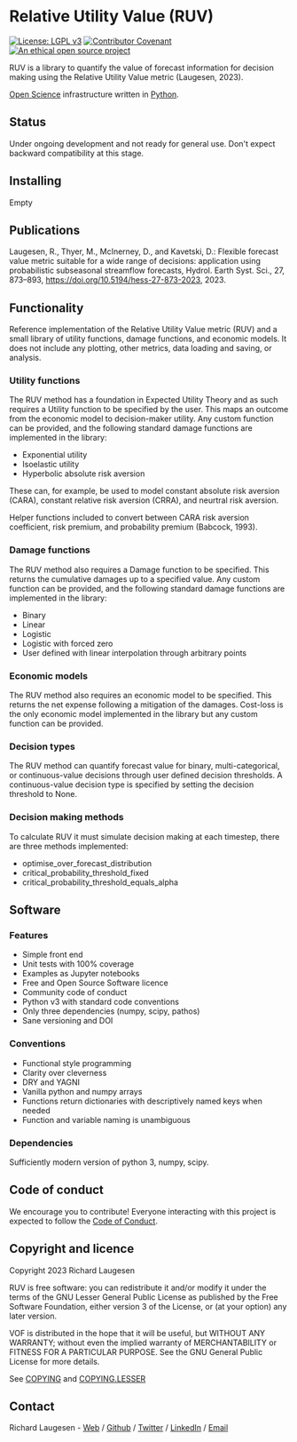 # Relative Utility Value (RUV)

[![License: LGPL v3](https://img.shields.io/badge/License-LGPL%20v3-blue.svg)](https://www.gnu.org/licenses/lgpl-3.0)
[![Contributor Covenant](https://img.shields.io/badge/Contributor%20Covenant-2.1-4baaaa.svg)](code_of_conduct.md)
[![An ethical open source project](https://img.shields.io/badge/ethical-source-%23bb8c3c?labelColor=393162)](https://ethicalsource.dev/definition/)

RUV is a library to quantify the value of forecast information for decision making using the Relative Utility Value metric (Laugesen, 2023). 

[Open Science](https://en.wikipedia.org/wiki/Open_science) infrastructure written in [Python](https://python.org/).

## Status

Under ongoing development and not ready for general use. Don't expect backward compatibility at this stage.

## Installing

Empty

## Publications

Laugesen, R., Thyer, M., McInerney, D., and Kavetski, D.: Flexible forecast value metric suitable for a wide range of decisions: application using probabilistic subseasonal streamflow forecasts, Hydrol. Earth Syst. Sci., 27, 873–893, https://doi.org/10.5194/hess-27-873-2023, 2023.

## Functionality

Reference implementation of the Relative Utility Value metric (RUV) and a small library of utility functions, damage functions, and economic models. It does not include any plotting, other metrics, data loading and saving, or analysis.

### Utility functions

The RUV method has a foundation in Expected Utility Theory and as such requires a Utility function to be specified by the user. This maps an outcome from the economic model to decision-maker utility. Any custom function can be provided, and the following standard damage functions are implemented in the library:

- Exponential utility
- Isoelastic utility
- Hyperbolic absolute risk aversion

These can, for example, be used to model constant absolute risk aversion (CARA), constant relative risk aversion (CRRA), and neurtral risk aversion. 

Helper functions included to convert between CARA risk aversion coefficient, risk premium, and probability premium (Babcock, 1993).

### Damage functions

The RUV method also requires a Damage function to be specified. This returns the cumulative damages up to a specified value. Any custom function can be provided, and the following standard damage functions are implemented in the library:

- Binary
- Linear
- Logistic
- Logistic with forced zero
- User defined with linear interpolation through arbitrary points

### Economic models

The RUV method also requires an economic model to be specified. This returns the net expense following a mitigation of the damages. Cost-loss is the only economic model implemented in the library but any custom function can be provided. 

### Decision types

The RUV method can quantify forecast value for binary, multi-categorical, or continuous-value decisions through user defined decision thresholds. A continuous-value decision type is specified by setting the decision threshold to None.

### Decision making methods

To calculate RUV it must simulate decision making at each timestep, there are three methods implemented:

- optimise_over_forecast_distribution
- critical_probability_threshold_fixed
- critical_probability_threshold_equals_alpha

## Software

### Features

- Simple front end
- Unit tests with 100% coverage
- Examples as Jupyter notebooks
- Free and Open Source Software licence
- Community code of conduct
- Python v3 with standard code conventions
- Only three dependencies (numpy, scipy, pathos)
- Sane versioning and DOI

### Conventions

- Functional style programming
- Clarity over cleverness
- DRY and YAGNI
- Vanilla python and numpy arrays
- Functions return dictionaries with descriptively named keys when needed
- Function and variable naming is unambiguous

### Dependencies

Sufficiently modern version of python 3, numpy, scipy.

## Code of conduct

We encourage you to contribute! Everyone interacting with this project is expected to follow the [Code of Conduct](code_of_conduct.md). 

## Copyright and licence

Copyright 2023 Richard Laugesen

RUV is free software: you can redistribute it and/or modify
it under the terms of the GNU Lesser General Public License as published by
the Free Software Foundation, either version 3 of the License, or
(at your option) any later version.

VOF is distributed in the hope that it will be useful,
but WITHOUT ANY WARRANTY; without even the implied warranty of
MERCHANTABILITY or FITNESS FOR A PARTICULAR PURPOSE.  See the
GNU General Public License for more details.

See [COPYING](COPYING) and [COPYING.LESSER](COPYING.LESSER)

## Contact

Richard Laugesen - [Web](https://richardlaugesen.com) / [Github](https://github.com/richardlaugesen) / [Twitter](https://twitter.com/richardlaugesen) / [LinkedIn](https://www.linkedin.com/in/richardlaugesen/) / [Email](mailto://ruv@richardlaugesen.com)
